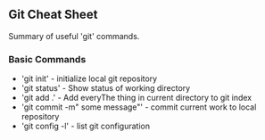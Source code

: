 ## Git Cheat Sheet

Summary of useful 'git' commands.

### Basic Commands
* 'git init' - initialize local git repository
* 'git status' - Show status of working directory
* 'git add .' - Add everyThe thing in current directory to git index
* 'git commit -m" some message"' - commit current work to local repository
* 'git config -l' - list git configuration
